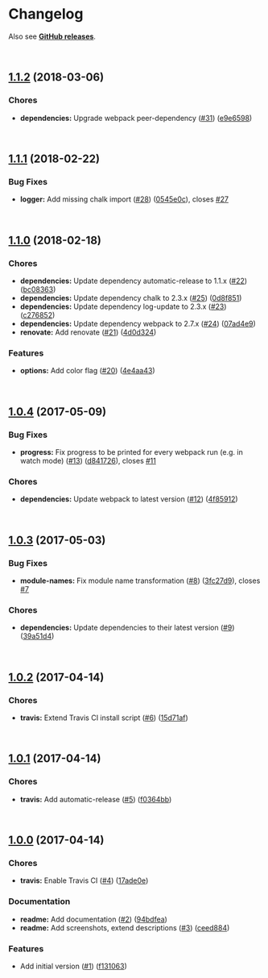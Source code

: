 # Changelog

Also see **[GitHub releases](https://github.com/dominique-mueller/simple-progress-webpack-plugin/releases)**.

<br>

## [1.1.2](https://github.com/dominique-mueller/simple-progress-webpack-plugin/releases/tag/1.1.2) (2018-03-06)

### Chores

* **dependencies:** Upgrade webpack peer-dependency ([#31](https://github.com/dominique-mueller/simple-progress-webpack-plugin/issues/31)) ([e9e6598](https://github.com/dominique-mueller/simple-progress-webpack-plugin/commit/e9e6598))

<br>

## [1.1.1](https://github.com/dominique-mueller/simple-progress-webpack-plugin/releases/tag/1.1.1) (2018-02-22)

### Bug Fixes

* **logger:** Add missing chalk import ([#28](https://github.com/dominique-mueller/simple-progress-webpack-plugin/issues/28)) ([0545e0c](https://github.com/dominique-mueller/simple-progress-webpack-plugin/commit/0545e0c)), closes [#27](https://github.com/dominique-mueller/simple-progress-webpack-plugin/issues/27)

<br>

## [1.1.0](https://github.com/dominique-mueller/simple-progress-webpack-plugin/releases/tag/1.1.0) (2018-02-18)

### Chores

* **dependencies:** Update dependency automatic-release to 1.1.x ([#22](https://github.com/dominique-mueller/simple-progress-webpack-plugin/issues/22)) ([bc08363](https://github.com/dominique-mueller/simple-progress-webpack-plugin/commit/bc08363))
* **dependencies:** Update dependency chalk to 2.3.x ([#25](https://github.com/dominique-mueller/simple-progress-webpack-plugin/issues/25)) ([0d8f851](https://github.com/dominique-mueller/simple-progress-webpack-plugin/commit/0d8f851))
* **dependencies:** Update dependency log-update to 2.3.x ([#23](https://github.com/dominique-mueller/simple-progress-webpack-plugin/issues/23)) ([c276852](https://github.com/dominique-mueller/simple-progress-webpack-plugin/commit/c276852))
* **dependencies:** Update dependency webpack to 2.7.x ([#24](https://github.com/dominique-mueller/simple-progress-webpack-plugin/issues/24)) ([07ad4e9](https://github.com/dominique-mueller/simple-progress-webpack-plugin/commit/07ad4e9))
* **renovate:** Add renovate ([#21](https://github.com/dominique-mueller/simple-progress-webpack-plugin/issues/21)) ([4d0d324](https://github.com/dominique-mueller/simple-progress-webpack-plugin/commit/4d0d324))

### Features

* **options:** Add color flag ([#20](https://github.com/dominique-mueller/simple-progress-webpack-plugin/issues/20)) ([4e4aa43](https://github.com/dominique-mueller/simple-progress-webpack-plugin/commit/4e4aa43))

<br>

## [1.0.4](https://github.com/dominique-mueller/simple-progress-webpack-plugin/releases/tag/1.0.4) (2017-05-09)

### Bug Fixes

* **progress:** Fix progress to be printed for every webpack run (e.g. in watch mode) ([#13](https://github.com/dominique-mueller/simple-progress-webpack-plugin/issues/13)) ([d841726](https://github.com/dominique-mueller/simple-progress-webpack-plugin/commit/d841726)), closes [#11](https://github.com/dominique-mueller/simple-progress-webpack-plugin/issues/11)

### Chores

* **dependencies:** Update webpack to latest version ([#12](https://github.com/dominique-mueller/simple-progress-webpack-plugin/issues/12)) ([4f85912](https://github.com/dominique-mueller/simple-progress-webpack-plugin/commit/4f85912))

<br>

## [1.0.3](https://github.com/dominique-mueller/simple-progress-webpack-plugin/releases/tag/1.0.3) (2017-05-03)

### Bug Fixes

* **module-names:** Fix module name transformation ([#8](https://github.com/dominique-mueller/simple-progress-webpack-plugin/issues/8)) ([3fc27d9](https://github.com/dominique-mueller/simple-progress-webpack-plugin/commit/3fc27d9)), closes [#7](https://github.com/dominique-mueller/simple-progress-webpack-plugin/issues/7)

### Chores

* **dependencies:** Update dependencies to their latest version ([#9](https://github.com/dominique-mueller/simple-progress-webpack-plugin/issues/9)) ([39a51d4](https://github.com/dominique-mueller/simple-progress-webpack-plugin/commit/39a51d4))

<br>

## [1.0.2](https://github.com/dominique-mueller/simple-progress-webpack-plugin/releases/tag/1.0.2) (2017-04-14)

### Chores

* **travis:** Extend Travis CI install script ([#6](https://github.com/dominique-mueller/simple-progress-webpack-plugin/issues/6)) ([15d71af](https://github.com/dominique-mueller/simple-progress-webpack-plugin/commit/15d71af))

<br>

## [1.0.1](https://github.com/dominique-mueller/simple-progress-webpack-plugin/releases/tag/1.0.1) (2017-04-14)

### Chores

* **travis:** Add automatic-release ([#5](https://github.com/dominique-mueller/simple-progress-webpack-plugin/issues/5)) ([f0364bb](https://github.com/dominique-mueller/simple-progress-webpack-plugin/commit/f0364bb))

<br>

## [1.0.0](https://github.com/dominique-mueller/simple-progress-webpack-plugin/releases/tag/1.0.0) (2017-04-14)

### Chores

* **travis:** Enable Travis CI ([#4](https://github.com/dominique-mueller/simple-progress-webpack-plugin/issues/4)) ([17ade0e](https://github.com/dominique-mueller/simple-progress-webpack-plugin/commit/17ade0e))

### Documentation

* **readme:** Add documentation ([#2](https://github.com/dominique-mueller/simple-progress-webpack-plugin/issues/2)) ([94bdfea](https://github.com/dominique-mueller/simple-progress-webpack-plugin/commit/94bdfea))
* **readme:** Add screenshots, extend descriptions ([#3](https://github.com/dominique-mueller/simple-progress-webpack-plugin/issues/3)) ([ceed884](https://github.com/dominique-mueller/simple-progress-webpack-plugin/commit/ceed884))

### Features

* Add initial version ([#1](https://github.com/dominique-mueller/simple-progress-webpack-plugin/issues/1)) ([f131063](https://github.com/dominique-mueller/simple-progress-webpack-plugin/commit/f131063))

